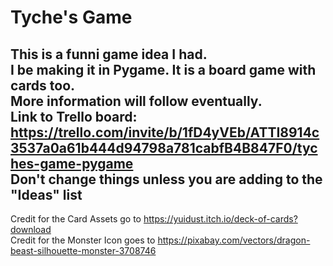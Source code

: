 # Tyche's Game
This is a funni game idea I had. <br />
I be making it in Pygame. It is a board game with cards too. <br />
More information will follow eventually. <br />
Link to Trello board: https://trello.com/invite/b/1fD4yVEb/ATTI8914c3537a0a61b444d94798a781cabfB4B847F0/tyches-game-pygame <br />
Don't change things unless you are adding to the "Ideas" list <br />
---
Credit for the Card Assets go to https://yuidust.itch.io/deck-of-cards?download <br />
Credit for the Monster Icon goes to https://pixabay.com/vectors/dragon-beast-silhouette-monster-3708746 <br />
